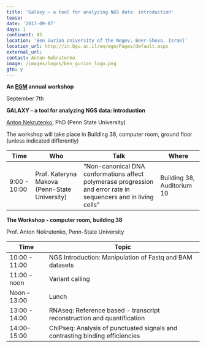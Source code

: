 ```yaml
---
title: 'Galaxy – a tool for analyzing NGS data: introduction'
tease: 
date: '2017-09-07'
days: 1
continent: AS
location: 'Ben Gurion University of the Negev, Beer-Sheva, Israel'
location_url: http://in.bgu.ac.il/en/egm/Pages/default.aspx
external_url: 
contact: Anton Nekrutenko
image: /images/logos/ben_gurion_logo.png
gtn: y
---
```


**An [EGM](http://in.bgu.ac.il/en/egm/Pages/default.aspx) annual workshop**

September 7th

**GALAXY – a tool for analyzing NGS data: introduction**

[Anton Nekrutenko](/src/people/anton/index.md), PhD (Penn State University)

The workshop will take place in Building 38, computer room, ground floor (unless indicated differently)

| Time | Who | Talk | Where |
| ---- | ---- | ---- | ---- |
 | 9:00 - 10:00  | Prof. Kateryna Makova (Penn-State University) | "Non-canonical DNA conformations affect polymerase progression and error rate in sequencers and in living cells" | Building 38, Auditorium 10 |
 
 **The Workshop - computer room, building 38**
 
Prof. Anton Nekrutenko, Penn-State University

| Time | Topic |
| ---- | ---- |
| 10:00 - 11:00  | NGS Introduction: Manipulation of Fastq and BAM datasets |
| 11:00 -  noon |     Variant calling |
| Noon – 13:00 |     Lunch |
| 13:00 - 14:00   |   RNAseq: Reference based - transcript reconstruction and quantification |
| 14:00– 15:00  |  ChIPseq: Analysis of punctuated signals and contrasting binding efficiencies |
